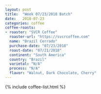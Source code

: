```yaml
---
layout: post
title:  "Week 07/23/2018 Batch"
date:   2018-07-23
categories: coffee
coffee-roasts:
- roaster: "SVCR Coffee"
  roaster-url: "https://svcrcoffee.com"
  name: "Brazil Cerrado"
  purchase-date: "07/23/2018"
  roast-date: "07/21/2018"
  continent: "South America"
  country: "Brazil"
  varietal: "N/A"
  process: "N/A"
  flavor: "Walnut, Dark Chocolate, Cherry"
---
```


{% include coffee-list.html %}
